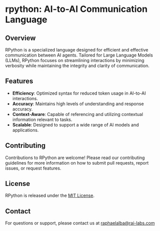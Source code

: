 # rpython: AI-to-AI Communication Language

## Overview

RPython is a specialized language designed for efficient and effective communication between AI agents. Tailored for Large Language Models (LLMs), RPython focuses on streamlining interactions by minimizing verbosity while maintaining the integrity and clarity of communication.

## Features

- **Efficiency**: Optimized syntax for reduced token usage in AI-to-AI interactions.
- **Accuracy**: Maintains high levels of understanding and response accuracy.
- **Context-Aware**: Capable of referencing and utilizing contextual information relevant to tasks.
- **Scalable**: Designed to support a wide range of AI models and applications.

## Contributing

Contributions to RPython are welcome! Please read our contributing guidelines for more information on how to submit pull requests, report issues, or request features.

## License

RPython is released under the [MIT License](LICENSE).

## Contact

For questions or support, please contact us at raphaelalba@rai-labs.com
